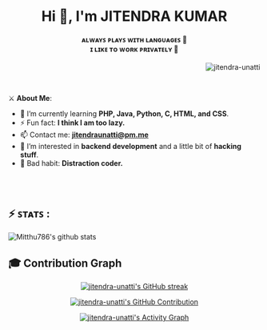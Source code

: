 <h1 align="center">Hi 👋, I'm JITENDRA KUMAR</h1>
<h4 align="center">
  ᴀʟᴡᴀʏꜱ ᴘʟᴀʏꜱ ᴡɪᴛʜ ʟᴀɴɢᴜᴀɢᴇꜱ 🐍 <br>
  ɪ ʟɪᴋᴇ ᴛᴏ ᴡᴏʀᴋ ᴘʀɪᴠᴀᴛᴇʟʏ 🔏
</h4>

<p align="right">
  <img src="https://komarev.com/ghpvc/?username=jitendra-unatti&label=Profile%20views&color=0e75b6&style=flat" alt="jitendra-unatti" />
</p>
<br>

⚔️ **About Me**: <br>
- 🌱 I’m currently learning **PHP, Java, Python, C, HTML, and CSS**.
- ⚡ Fun fact: **I think I am too lazy.**
- 📫 Contact me: **jitendraunatti@pm.me**
- 👀 I’m interested in **backend development** and a little bit of **hacking stuff**.
- 👿 Bad habit: **Distraction coder.**

<br>
<br>

## ⚡️ ꜱᴛᴀᴛꜱ : 

![Mitthu786's github stats](https://github-stats-alpha.vercel.app/api?username=jitendra-unatti&cc=000000&tc=ffffff&ic=ffffff&bc=000000)

## 🎓 Contribution Graph

<p align="center">
  <a href="https://github.com/jitendra-unatti">
    <img src="https://github-readme-streak-stats.herokuapp.com/?user=jitendra-unatti&theme=radical&border=7F3FBF&background=0D1117" alt="jitendra-unatti's GitHub streak"/>
  </a>
</p>

<p align="center">
  <a href="https://github.com/jitendra-unatti">
    <img src="https://github-profile-summary-cards.vercel.app/api/cards/profile-details?username=jitendra-unatti&theme=radical" alt="jitendra-unatti's GitHub Contribution"/>
  </a>
</p>

<p align="center">
  <a href="https://github.com/jitendra-unatti">
    <img alt="jitendra-unatti's Activity Graph" src="https://github-readme-activity-graph.vercel.app/graph?username=jitendra-unatti&bg_color=1F222E&color=F8D866&line=F85D7F&point=FFFFFF&hide_border=true">
  </a>
</p>
